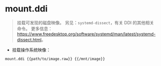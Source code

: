 # mount.ddi

> 挂载可发现的磁盘映像。
> 另见：`systemd-dissect`，有关 DDI 的其他相关命令。
> 更多信息：<https://www.freedesktop.org/software/systemd/man/latest/systemd-dissect.html>。

- 挂载操作系统映像：

`mount.ddi {{path/to/image.raw}} {{/mnt/image}}`